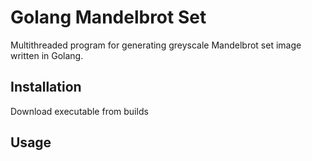 # Golang Mandelbrot Set
Multithreaded program for generating greyscale Mandelbrot set image written in Golang.

## Installation
Download executable from builds

## Usage
```bash
    
```